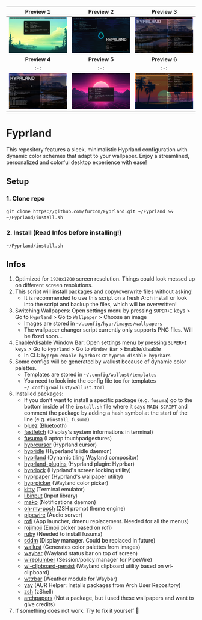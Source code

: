 **Preview 1** | **Preview 2** | **Preview 3**
:-: | :-: | :-:
![alt text](https://github.com/furcom/Fyprland/blob/main/preview_1.png?raw=true)  |  ![alt text](https://github.com/furcom/Fyprland/blob/main/preview_2.png?raw=true)  |  ![alt text](https://github.com/furcom/Fyprland/blob/main/preview_3.png?raw=true)
**Preview 4** | **Preview 5** | **Preview 6**
:-: | :-: | :-:
![alt text](https://github.com/furcom/Fyprland/blob/main/preview_4.png?raw=true)  |  ![alt text](https://github.com/furcom/Fyprland/blob/main/preview_5.png?raw=true)  |  ![alt text](https://github.com/furcom/Fyprland/blob/main/preview_6.png?raw=true)

# Fyprland
This repository features a sleek, minimalistic Hyprland configuration with dynamic color schemes that adapt to your wallpaper. Enjoy a streamlined, personalized and colorful desktop experience with ease!

## Setup

### 1. Clone repo
```
git clone https://github.com/furcom/Fyprland.git ~/Fyprland && ~/Fyprland/install.sh
```

### 2. Install (Read Infos before installing!)
```
~/Fyprland/install.sh
```

## Infos
1. Optimized for `1920x1200` screen resolution. Things could look messed up on different screen resolutions.
2. This script will install packages and copy/overwrite files without asking!  
    - It is recommended to use this script on a fresh Arch install or look into the script and backup the files, which will be overwritten!
3. Switching Wallpapers: Open settings menu by pressing `SUPER+I` keys > Go to `Hyprland` > Go to `Wallpaper` > Choose an image
    - Images are stored in `~/.config/hypr/images/wallpapers`
    - The wallpaper changer script currently only supports PNG files. Will be fixed soon...
4. Enable/disable Window Bar: Open settings menu by pressing `SUPER+I` keys > Go to `Hyprland` > Go to `Window Bar` > Enable/disable
    - In CLI: `hyprpm enable hyprbars` or `hyprpm disable hyprbars`
5. Some configs will be generated by wallust because of dynamic color palettes.
    - Templates are stored in `~/.config/wallust/templates`
    - You need to look into the config file too for templates `~/.config/wallust/wallust.toml`
6. Installed packages:
    - If you don't want to install a specific package (e.g. `fusuma`) go to the bottom inside of the `install.sh` file where it says `MAIN SCRIPT` and comment the package by adding a hash symbol at the start of the line (e.g. `#install_fusuma`)
    - [bluez](https://github.com/bluez) (Bluetooth)
    - [fastfetch](https://github.com/fastfetch-cli/fastfetch) (Display's system informations in terminal)
    - [fusuma](https://github.com/iberianpig/fusuma) (Laptop touchpadgestures)
    - [hyprcursor](https://github.com/hyprwm/hyprcursor) (Hyprland cursor)
    - [hypridle](https://github.com/hyprwm/hypridle) (Hyperland's idle daemon)
    - [hyprland](https://github.com/hyprwm/Hyprland) (Dynamic tiling Wayland compositor)
    - [hyprland-plugins](https://github.com/hyprwm/hyprland-plugins) (Hyprland plugin: Hyprbar)
    - [hyprlock](https://github.com/hyprwm/hyprlock) (Hyprland's screen locking utility)
    - [hyprpaper](https://github.com/hyprwm/hyprpaper) (Hyprland's wallpaper utility)
    - [hyprpicker](https://github.com/hyprwm/hyprpicker) (Wayland color picker)
    - [kitty](https://github.com/kovidgoyal/kitty) (Terminal emulator)
    - [libinput](https://github.com/pop-os/libinput) (Input library)
    - [mako](https://github.com/emersion/mako) (Notifications daemon)
    - [oh-my-posh](https://github.com/JanDeDobbeleer/oh-my-posh) (ZSH prompt theme engine)
    - [pipewire](https://github.com/PipeWire/pipewire) (Audio server)
    - [rofi](https://github.com/davatorium/rofi) (App launcher, dmenu replacement. Needed for all the menus)
    - [rojimoji](https://github.com/fdw/rofimoji) (Emoji picker based on rofi)
    - [ruby](https://github.com/ruby/ruby) (Needed to install fusuma)
    - [sddm](https://github.com/sddm/sddm) (Display manager. Could be replaced in future)
    - [wallust](https://codeberg.org/explosion-mental/wallust/) (Generates color palettes from images)
    - [waybar](https://github.com/Alexays/Waybar) (Wayland status bar on top of screen)
    - [wireplumber](https://github.com/PipeWire/wireplumber) (Session/policy manager for PipeWire)
    - [wl-clipboard-persist](https://github.com/Linus789/wl-clip-persist) (Wayland clipboard utility based on wl-clipboard)
    - [wttrbar](https://github.com/bjesus/wttrbar) (Weather module for Waybar)
    - [yay](https://github.com/Jguer/yay) (AUR Helper: Installs packages from Arch User Repository)
    - [zsh](https://github.com/zsh-users/zsh) (zShell)
    - [archpapers](https://github.com/connorslade/ArchPapers?tab=readme-ov-file) (Not a package, but i used these wallpapers and want to give credits)
7. If something does not work: Try to fix it yourself 🫶
